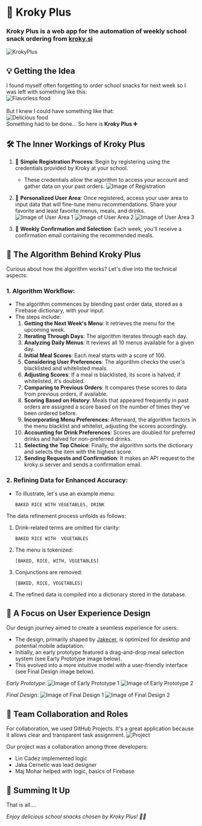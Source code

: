 # 🥕 **Kroky Plus**

<h3><strong>Kroky Plus</strong> is a web app for the <strong>automation</strong> of weekly school snack ordering from <a href="https://www.kroky.si/2016/?mod=register&action=order">kroky.si</a></h3>

![KrokyPlus](images/thumbnail.png)

## **💡 Getting the Idea**

I found myself often forgetting to order school snacks for next week so I was left with something like this:
<br>
![Flavorless food](images/bad_food.jpg)
<br>
<br>
But I knew I could have something like that:
<br>
![Delicious food](images/good_food.png)
<br>
Something had to be done... So here is **Kroky Plus ➕**

## 🛠️ **The Inner Workings of Kroky Plus**

1. 📝 **Simple Registration Process**: Begin by registering using the credentials provided by Kroky at your school.

   - These credentials allow the algorithm to access your account and gather data on your past orders. ![Image of Registration](images/register.png)

2. 🌟 **Personalized User Area**: Once registered, access your user area to input data that will fine-tune menu recommendations. Share your favorite and least favorite menus, meals, and drinks.
   ![Image of User Area 1](images/user_area1.png)
   ![Image of User Area 2](images/user_area2.png)
   ![Image of User Area 3](images/user-area3.png)

3. 💌 **Weekly Confirmation and Selection**: Each week, you'll receive a confirmation email containing the recommended meals.

## 🧠 **The Algorithm Behind Kroky Plus**

Curious about how the algorithm works? Let's dive into the technical aspects:

### 1. **Algorithm Workflow**:

- The algorithm commences by blending past order data, stored as a Firebase dictionary, with your input.
- The steps include:
  1. **Getting the Next Week's Menu**: It retrieves the menu for the upcoming week.
  2. **Iterating Through Days**: The algorithm iterates through each day.
  3. **Analyzing Daily Menus**: It reviews all 10 menus available for a given day.
  4. **Initial Meal Scores**: Each meal starts with a score of 100.
  5. **Considering User Preferences**: The algorithm checks the user's blacklisted and whitelisted meals.
  6. **Adjusting Scores**: If a meal is blacklisted, its score is halved; if whitelisted, it's doubled.
  7. **Comparing to Previous Orders**: It compares these scores to data from previous orders, if available.
  8. **Scoring Based on History**: Meals that appeared frequently in past orders are assigned a score based on the number of times they've been ordered before.
  9. **Incorporating Menu Preferences**: Afterward, the algorithm factors in the menu blacklist and whitelist, adjusting the scores accordingly.
  10. **Accounting for Drink Preferences**: Scores are doubled for preferred drinks and halved for non-preferred drinks.
  11. **Selecting the Top Choice**: Finally, the algorithm sorts the dictionary and selects the item with the highest score.
  12. **Sending Requests and Confirmation**: It makes an API request to the kroky.si server and sends a confirmation email.

### 2. **Refining Data for Enhanced Accuracy**:

- To illustrate, let's use an example menu:
  ```
  BAKED RICE WITH VEGETABLES, DRINK
  ```

The data refinement process unfolds as follows:

1.  Drink-related terms are omitted for clarity:
    ```
    BAKED RICE WITH  VEGETABLES
    ```
2.  The menu is tokenized:
    ```
    [BAKED, RICE, WITH, VEGETABLES]
    ```
3.  Conjunctions are removed:
    ```
    [BAKED, RICE, VEGETABLES]
    ```
4.  The refined data is compiled into a dictionary stored in the database. 

## 🎨 **A Focus on User Experience Design**

Our design journey aimed to create a seamless experience for users:

- The design, primarily shaped by [Jakecer](https://github.com/jakecernet), is optimized for desktop and potential mobile adaptation.
- Initially, an early prototype featured a drag-and-drop meal selection system (see Early Prototype image below).
- This evolved into a more intuitive model with a user-friendly interface (see Final Design image below).

_Early Prototype_:
![Image of Early Prototype 1](images/prot1.png)
![Image of Early Prototype 2](images/prot2.png)

_Final Design_:
![Image of Final Design 1](images/final1.png)
![Image of Final Design 2](images/final%202.png)

## 👥 **Team Collaboration and Roles**

For collaboration, we used GitHub Projects. It's a great application because it allows clear and transparent task assignment.
![Project](images/project.png)

Our project was a collaboration among three developers:

- Lin Cadez implemented logic
- Jaka Cernetic was lead designer
- Maj Mohar helped with logic, basics of Firebase

## 🏁 **Summing It Up**

That is all....

_Enjoy delicious school snacks chosen by Kroky Plus! 🥪🎉_
